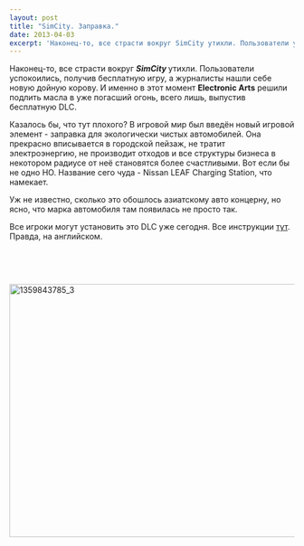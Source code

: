 ```yaml
---
layout: post
title: "SimCity. Заправка."
date: 2013-04-03
excerpt: 'Наконец-то, все страсти вокруг SimCity утихли. Пользователи успокоились, получив бесплатную игру, а журналисты нашли себе новую дойную корову. И именно в этот момент Electronic Arts...'
---
```


Наконец-то, все страсти вокруг <em><b>SimCity </b></em>утихли. Пользователи успокоились, получив бесплатную игру, а журналисты нашли себе новую дойную корову. И именно в этот момент <b>Electronic Arts</b> решили подлить масла в уже погасший огонь, всего лишь, выпустив бесплатную DLC.

Казалось бы, что тут плохого? В игровой мир был введён новый игровой элемент - заправка для экологически чистых автомобилей. Она прекрасно вписывается в городской пейзаж, не тратит электроэнергию, не производит отходов и все структуры бизнеса в некотором радиусе от неё становятся более счастливыми. Вот если бы не одно НО. Название сего чуда - Nissan LEAF Charging Station, что намекает.

Уж не известно, сколько это обошлось азиатскому авто концерну, но ясно, что марка автомобиля там появилась не просто так.

Все игроки могут установить это DLC уже сегодня. Все инструкции <a href="http://forum.ea.com/eaforum/posts/list/9416786.page?ClickID=cl7ipwkvwlksa7aexkq7epqq7xffvlpllnka">тут</a>. Правда, на английском.

&nbsp;

&nbsp;

<a href="http://gamersoul.ru/wp-content/uploads/2013/03/1359843785_3.jpg"><img class="size-full wp-image-1650 aligncenter" alt="1359843785_3" src="http://gamersoul.ru/wp-content/uploads/2013/03/1359843785_3.jpg" width="640" height="448" /></a>